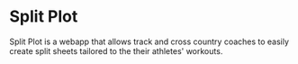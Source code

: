 # Split Plot

Split Plot is a webapp that allows track and cross country coaches to easily create
split sheets tailored to the their athletes' workouts.
